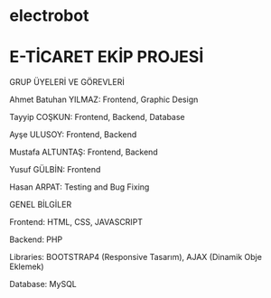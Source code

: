 # electrobot
# E-TİCARET EKİP PROJESİ
 
GRUP ÜYELERİ VE GÖREVLERİ

Ahmet Batuhan YILMAZ: Frontend, Graphic Design

Tayyip COŞKUN: Frontend, Backend, Database

Ayşe ULUSOY: Frontend, Backend

Mustafa ALTUNTAŞ: Frontend, Backend

Yusuf GÜLBİN: Frontend

Hasan ARPAT: Testing and Bug Fixing


GENEL BİLGİLER

Frontend: HTML, CSS, JAVASCRIPT

Backend: PHP

Libraries: BOOTSTRAP4 (Responsive Tasarım), AJAX (Dinamik Obje Eklemek)

Database: MySQL
